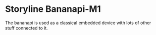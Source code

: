 Storyline Bananapi-M1
=====================

The bananapi is used as a classical embedded device with lots of other stuff connected to it.

